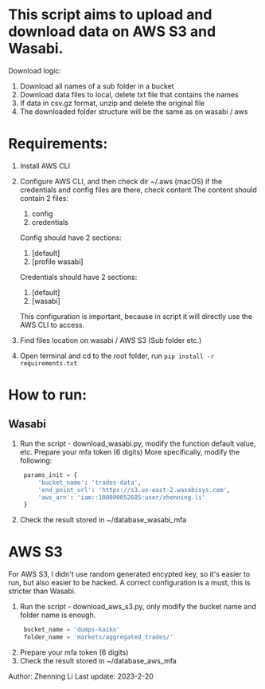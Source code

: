 # This script aims to upload and download data on AWS S3 and Wasabi.
Download logic:
1. Download all names of a sub folder in a bucket
2. Download data files to local, delete txt file that contains the names
3. If data in csv.gz format, unzip and delete the original file
4. The downloaded folder structure will be the same as on wasabi / aws


# Requirements:
1. Install AWS CLI
2. Configure AWS CLI, and then check dir ~/.aws (macOS) if the credentials and config files are there, check content
   The content should contain 2 files:
   1. config
   2. credentials

   Config should have 2 sections:
   1. [default]
   2. [profile wasabi]

   Credentials should have 2 sections:
   1. [default]
   2. [wasabi]
   
   This configuration is important, because in script it will directly use the AWS CLI to access.

3. Find files location on wasabi / AWS S3 (Sub folder etc.)
4. Open terminal and cd to the root folder, run `pip install -r requirements.txt`

# How to run:
## Wasabi
1. Run the script - download_wasabi.py, modify the function default value, etc. Prepare your mfa token (6 digits)
   More specifically, modify the following:

   ```python
    params_init = {
        'bucket_name': 'trades-data',
        'end_point_url': 'https://s3.us-east-2.wasabisys.com',
        'aws_arn': 'iam::100000052685:user/zhenning.li'
    }
    ```
2. Check the result stored in ~/database_wasabi_mfa


# AWS S3
For AWS S3, I didn't use random generated encypted key, so it's easier to run, but also easier to be hacked.
A correct configuration is a must, this is stricter than Wasabi.

1. Run the script - download_aws_s3.py, only modify the bucket name and folder name is enough.
   ```python
    bucket_name = 'dumps-kaiko'
    folder_name = 'markets/aggregated_trades/'
    ```
2. Prepare your mfa token (6 digits)
3. Check the result stored in ~/database_aws_mfa


Author: Zhenning Li
Last update: 2023-2-20
